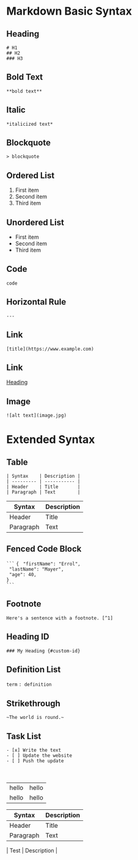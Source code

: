 # Markdown Basic Syntax
## Heading
` # H1 `<br />
` ## H2 `<br />
` ### H3 `<br />

## Bold Text
` **bold text** `

## Italic
` *italicized text* `

## Blockquote
` > blockquote `

## Ordered List
1. First item
2. Second item
3. Third item

## Unordered List
- First item
- Second item
- Third item

## Code
`code`

## Horizontal Rule
` --- `

## Link
` [title](https://www.example.com) `

## Link
[Heading](#Heading)

## Image
` ![alt text](image.jpg) `


# Extended Syntax

## Table
` | Syntax    | Description | ` <br>
` | --------- | ----------- | ` <br>
` | Header    | Title       | ` <br>
` | Paragraph | Text        | ` <br>

| Syntax    | Description |
| --------  | ----------- |
| Header    | Title       |
| Paragraph | Text        |

## Fenced Code Block
` ``` `
` { `
`  "firstName": "Errol", ` <br>
`  "lastName": "Mayer", ` <br>
`  "age": 40, ` <br>
` } ` <br>
` ``` `
 
 ## Footnote
 ` Here's a sentence with a footnote. [^1] `
 
 ## Heading ID
 ` ### My Heading {#custom-id} `
 
 ## Definition List
 ` term `
 ` : definition `
 
 ## Strikethrough
 ` ~The world is round.~ `
 
 ## Task List
` - [x] Write the text ` <br>
` - [ ] Update the website ` <br>
` - [ ] Push the update ` <br><br><br>

<table border="0"><tr border="0"><td border="0">hello</td><td>hello</td></tr><tr><td>hello</td><td>hello</td></tr></table>

| Syntax    | Description |
| --------  | ----------- |
| Header    | Title       |
| Paragraph | Text        |

| Test   |  Description |



